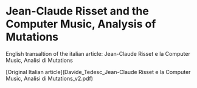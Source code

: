 # Jean-Claude Risset and the Computer Music, Analysis of Mutations

English transaltion of the italian article: Jean-Claude Risset e la Computer Music, Analisi di Mutations

[Original Italian article](Davide_Tedesc_Jean-Claude Risset e la Computer Music, Analisi di Mutations_v2.pdf)

